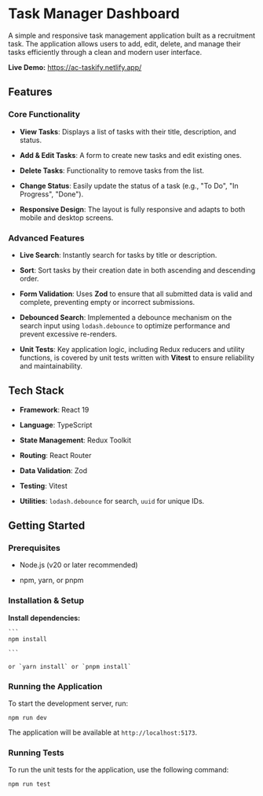# Task Manager Dashboard

A simple and responsive task management application built as a recruitment task. The application allows users to add, edit, delete, and manage their tasks efficiently through a clean and modern user interface.

**Live Demo:** https://ac-taskify.netlify.app/

## Features

### Core Functionality

-   **View Tasks**: Displays a list of tasks with their title, description, and status.

-   **Add & Edit Tasks**: A form to create new tasks and edit existing ones.

-   **Delete Tasks**: Functionality to remove tasks from the list.

-   **Change Status**: Easily update the status of a task (e.g., "To Do", "In Progress", "Done").

-   **Responsive Design**: The layout is fully responsive and adapts to both mobile and desktop screens.


### Advanced Features

-   **Live Search**: Instantly search for tasks by title or description.

-   **Sort**: Sort tasks by their creation date in both ascending and descending order.

-   **Form Validation**: Uses **Zod** to ensure that all submitted data is valid and complete, preventing empty or incorrect submissions.

-   **Debounced Search**: Implemented a debounce mechanism on the search input using `lodash.debounce` to optimize performance and prevent excessive re-renders.

-   **Unit Tests**: Key application logic, including Redux reducers and utility functions, is covered by unit tests written with **Vitest** to ensure reliability and maintainability.


## Tech Stack

-   **Framework**: React 19

-   **Language**: TypeScript

-   **State Management**: Redux Toolkit

-   **Routing**: React Router

-   **Data Validation**: Zod

-   **Testing**: Vitest

-   **Utilities**: `lodash.debounce` for search, `uuid` for unique IDs.


## Getting Started

### Prerequisites

-   Node.js (v20 or later recommended)

-   npm, yarn, or pnpm


### Installation & Setup

**Install dependencies:**

    ```
    npm install

    ```

    or `yarn install` or `pnpm install`


### Running the Application

To start the development server, run:

```
npm run dev

```

The application will be available at `http://localhost:5173`.

### Running Tests

To run the unit tests for the application, use the following command:

```
npm run test

```